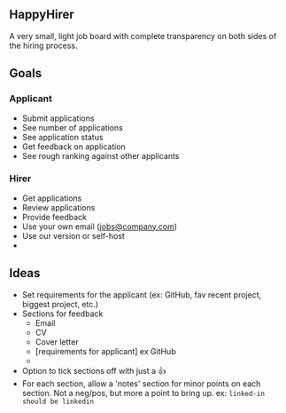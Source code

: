 ## HappyHirer

A very small, light job board with complete transparency on both sides of the hiring process.


## Goals

### Applicant

- Submit applications
- See number of applications
- See application status
- Get feedback on application
- See rough ranking against other applicants

### Hirer

- Get applications
- Review applications
- Provide feedback
- Use your own email (jobs@company.com)
- Use our version or self-host
- 

## Ideas

- Set requirements for the applicant (ex: GitHub, fav recent project, biggest project, etc.)
- Sections for feedback
    - Email
    - CV
    - Cover letter
    - [requirements for applicant] ex GitHub
    - 
- Option to tick sections off with just a :thumbsup:
- For each section, allow a 'notes' section for minor points on each section. Not a neg/pos, but more a point to bring up. ex: `linked-in should be linkedin`
